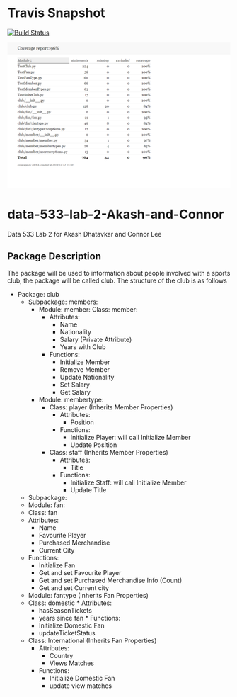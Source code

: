 # Travis Snapshot
[![Build Status](https://travis-ci.org/connordlee/data-533-lab-4-Akash-and-Connor.svg?branch=master)](https://travis-ci.org/connordlee/data-533-lab-4-Akash-and-Connor)

![Coverage Report](htmlcov/Coverage_Report.PNG)

# data-533-lab-2-Akash-and-Connor
Data 533 Lab 2 for Akash Dhatavkar and Connor Lee

## Package Description

The package will be used to information about people involved with a sports club, the package will be called club. The structure of the club is as follows
* Package: club
  * Subpackage: members:
    * Module: member:
      Class: member:
       * Attributes:
         * Name
         * Nationality
         * Salary (Private Attribute)
         * Years with Club
       * Functions: 
         * Initialize Member
         * Remove Member
         * Update Nationality
         * Set Salary
         * Get Salary
    * Module: membertype:
      * Class: player (Inherits Member Properties)
        * Attributes:
          * Position
        * Functions:
          * Initialize Player: will call Initialize Member
          * Update Position
      * Class: staff (Inherits Member Properties)
        * Attributes:
          * Title
        * Functions:
          * Initialize Staff: will call Initialize Member
          * Update Title
  * Subpackage: 
   * Module: fan:
    * Class: fan
     * Attributes:
       * Name
       * Favourite Player
       * Purchased Merchandise
       * Current City
     * Functions:
       * Initialize Fan
       * Get and set Favourite Player
       * Get and set Purchased Merchandise Info (Count)
       * Get and set Current city 
    * Module: fantype (Inherits Fan Properties)
     * Class: domestic
      * Attributes:
        * hasSeasonTickets
        * years since fan
      * Functions:
        * Initialize Domestic Fan
        * updateTicketStatus
     * Class: International (Inherits Fan Properties)
       * Attributes:
         * Country
         * Views Matches
       * Functions:
         * Initialize Domestic Fan
         * update view matches
